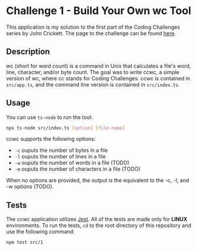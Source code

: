 # Challenge 1 - Build Your Own wc Tool

This application is my solution to the first part of the Coding Challenges series by John Crickett. The page to the challenge can be found [here](https://codingchallenges.fyi/challenges/challenge-wc).

## Description

wc (short for word count) is a command in Unix that calculates a file's word, line, character, and/or byte count. The goal was to write ccwc, a simple version of wc, where cc stands for Coding Challenges. ccwc is contained in `src/app.ts`, and the command line version is contained in `src/index.ts`.

## Usage

You can use `ts-node` to run the tool:

```bash
npx ts-node src/index.ts [option] [file-name]
```

ccwc supports the following options:

- `-c` ouputs the number of bytes in a file
- `-l` ouputs the number of lines in a file
- `-w` ouputs the number of words in a file (TODO)
- `-m` ouputs the number of characters in a file (TODO)

When no options are provided, the output is the equivalent to the -c, -l, and -w options (TODO).

## Tests

The ccwc application utilizes [Jest](https://jestjs.io/). All of the tests are made only for **LINUX** environments. To run the tests, `cd` to the root directory of this repository and use the following command:

```bash
npm test src/1
```
